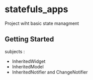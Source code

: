 # statefuls_apps

Project wiht basic state managment

## Getting Started

subjects :

- InheritedWidget
- InheritedModel
- InheritedNotifier and ChangeNotifier

